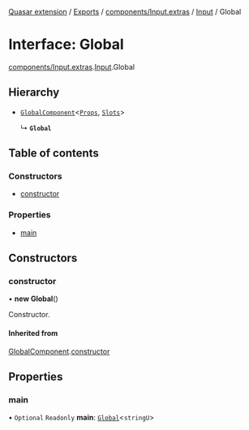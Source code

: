 [Quasar extension](../index.md) / [Exports](../modules.md) / [components/Input.extras](../modules/components_Input_extras.md) / [Input](../modules/components_Input_extras.Input.md) / Global

# Interface: Global

[components/Input.extras](../modules/components_Input_extras.md).[Input](../modules/components_Input_extras.Input.md).Global

## Hierarchy

- [`GlobalComponent`](components_api_misc.GlobalComponent.md)<[`Props`](components_Input_extras.Input.Props.md), [`Slots`](components_Input_extras.Input.Slots.md)\>

  ↳ **`Global`**

## Table of contents

### Constructors

- [constructor](components_Input_extras.Input.Global.md#constructor)

### Properties

- [main](components_Input_extras.Input.Global.md#main)

## Constructors

### constructor

• **new Global**()

Constructor.

#### Inherited from

[GlobalComponent](components_api_misc.GlobalComponent.md).[constructor](components_api_misc.GlobalComponent.md#constructor)

## Properties

### main

• `Optional` `Readonly` **main**: [`Global`](components_Field_extras.Field.Global.md)<`stringU`\>
